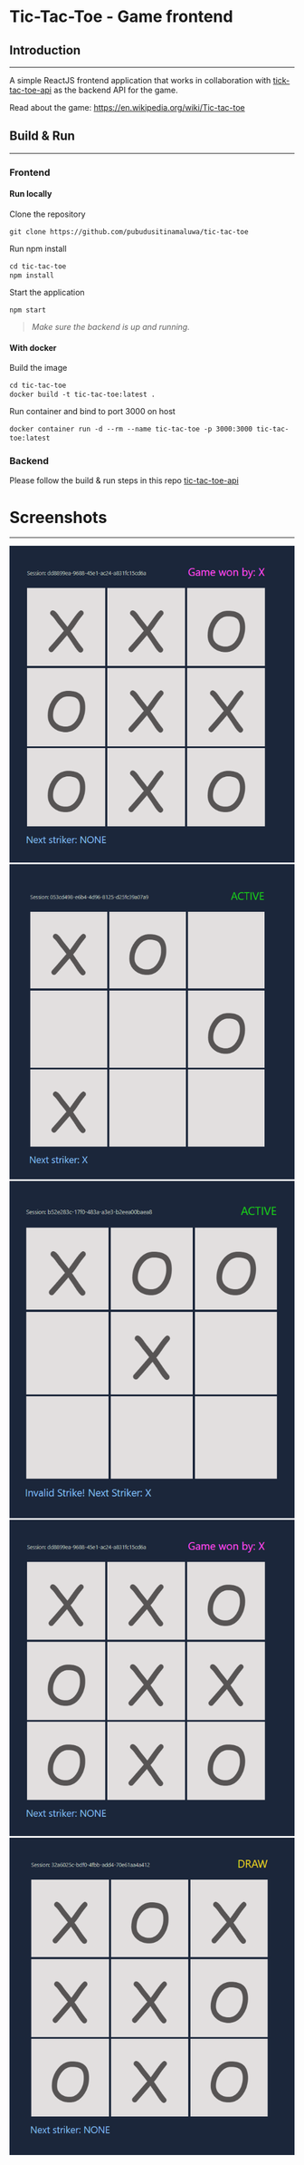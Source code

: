 # Tic-Tac-Toe - Game frontend

## Introduction

---
A simple ReactJS frontend application that works in collaboration with [tick-tac-toe-api](https://github.com/pubudusitinamaluwa/tic-tac-toe-api) 
as the backend API for the game.

Read about the game: https://en.wikipedia.org/wiki/Tic-tac-toe

## Build & Run

---
### Frontend
#### Run locally
Clone the repository
```shell
git clone https://github.com/pubudusitinamaluwa/tic-tac-toe
```
Run npm install
```shell
cd tic-tac-toe
npm install
```
Start the application
```shell
npm start
```

> *Make sure the backend is up and running.*

#### With docker
Build the image
```shell
cd tic-tac-toe
docker build -t tic-tac-toe:latest .
```
Run container and bind to port 3000 on host
```shell
docker container run -d --rm --name tic-tac-toe -p 3000:3000 tic-tac-toe:latest
```

### Backend
Please follow the build & run steps in this repo [tic-tac-toe-api](https://github.com/pubudusitinamaluwa/tic-tac-toe-api)

# Screenshots

---
![Image](images/03.png)
![Image](images/02.png)
![Image](images/05.png)
![Image](images/03.png)
![Image](images/04.png)